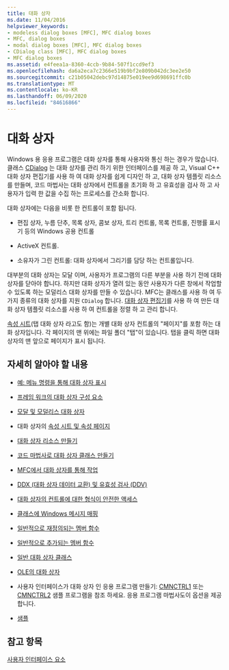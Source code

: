 ```yaml
---
title: 대화 상자
ms.date: 11/04/2016
helpviewer_keywords:
- modeless dialog boxes [MFC], MFC dialog boxes
- MFC, dialog boxes
- modal dialog boxes [MFC], MFC dialog boxes
- CDialog class [MFC], MFC dialog boxes
- MFC dialog boxes
ms.assetid: e4feea1a-8360-4ccb-9b84-507f1ccd9ef3
ms.openlocfilehash: da6a2eca7c2366e519b9bf2e809b042dc3ee2e50
ms.sourcegitcommit: c21b05042debc97d14875e019ee9d698691ffc0b
ms.translationtype: MT
ms.contentlocale: ko-KR
ms.lasthandoff: 06/09/2020
ms.locfileid: "84616866"
---
```

# <a name="dialog-boxes"></a>대화 상자

Windows 용 응용 프로그램은 대화 상자를 통해 사용자와 통신 하는 경우가 많습니다. 클래스 [CDialog](reference/cdialog-class.md) 는 대화 상자를 관리 하기 위한 인터페이스를 제공 하 고, Visual C++ 대화 상자 편집기를 사용 하 여 대화 상자를 쉽게 디자인 하 고, 대화 상자 템플릿 리소스를 만들며, 코드 마법사는 대화 상자에서 컨트롤을 초기화 하 고 유효성을 검사 하 고 사용자가 입력 한 값을 수집 하는 프로세스를 간소화 합니다.

대화 상자에는 다음을 비롯 한 컨트롤이 포함 됩니다.

- 편집 상자, 누름 단추, 목록 상자, 콤보 상자, 트리 컨트롤, 목록 컨트롤, 진행률 표시기 등의 Windows 공용 컨트롤

- ActiveX 컨트롤.

- 소유자가 그린 컨트롤: 대화 상자에서 그리기를 담당 하는 컨트롤입니다.

대부분의 대화 상자는 모달 이며, 사용자가 프로그램의 다른 부분을 사용 하기 전에 대화 상자를 닫아야 합니다. 하지만 대화 상자가 열려 있는 동안 사용자가 다른 창에서 작업할 수 있도록 하는 모덜리스 대화 상자를 만들 수 있습니다. MFC는 클래스를 사용 하 여 두 가지 종류의 대화 상자를 지원 `CDialog` 합니다. [대화 상자 편집기](../windows/dialog-editor.md)를 사용 하 여 만든 대화 상자 템플릿 리소스를 사용 하 여 컨트롤을 정렬 하 고 관리 합니다.

[속성 시트](property-sheets-mfc.md)(탭 대화 상자 라고도 함)는 개별 대화 상자 컨트롤의 "페이지"를 포함 하는 대화 상자입니다. 각 페이지의 맨 위에는 파일 폴더 "탭"이 있습니다. 탭을 클릭 하면 대화 상자의 맨 앞으로 페이지가 표시 됩니다.

## <a name="what-do-you-want-to-know-more-about"></a>자세히 알아야 할 내용

- [예: 메뉴 명령을 통해 대화 상자 표시](example-displaying-a-dialog-box-via-a-menu-command.md)

- [프레임 워크의 대화 상자 구성 요소](dialog-box-components-in-the-framework.md)

- [모달 및 모덜리스 대화 상자](modal-and-modeless-dialog-boxes.md)

- 대화 상자의 [속성 시트 및 속성 페이지](property-sheets-and-property-pages-mfc.md)

- [대화 상자 리소스 만들기](creating-the-dialog-resource.md)

- [코드 마법사로 대화 상자 클래스 만들기](creating-a-dialog-class-with-code-wizards.md)

- [MFC에서 대화 상자를 통해 작업](life-cycle-of-a-dialog-box.md)

- [DDX (대화 상자 데이터 교환) 및 유효성 검사 (DDV)](dialog-data-exchange-and-validation.md)

- [대화 상자의 컨트롤에 대한 형식이 안전한 액세스](type-safe-access-to-controls-in-a-dialog-box.md)

- [클래스에 Windows 메시지 매핑](mapping-windows-messages-to-your-class.md)

- [일반적으로 재정의되는 멤버 함수](commonly-overridden-member-functions.md)

- [일반적으로 추가되는 멤버 함수](commonly-added-member-functions.md)

- [일반 대화 상자 클래스](common-dialog-classes.md)

- [OLE의 대화 상자](dialog-boxes-in-ole.md)

- 사용자 인터페이스가 대화 상자 인 응용 프로그램 만들기: [CMNCTRL1](../overview/visual-cpp-samples.md) 또는 [CMNCTRL2](../overview/visual-cpp-samples.md) 샘플 프로그램을 참조 하세요. 응용 프로그램 마법사도이 옵션을 제공 합니다.

- [샘플](dialog-sample-list.md)

## <a name="see-also"></a>참고 항목

[사용자 인터페이스 요소](user-interface-elements-mfc.md)
